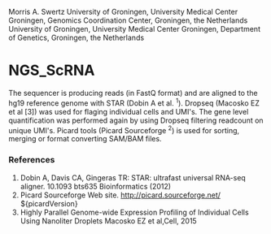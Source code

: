 Morris A. Swertz
University of Groningen, University Medical Center Groningen, Genomics Coordination Center, Groningen, the Netherlands
University of Groningen, University Medical Center Groningen, Department of Genetics, Groningen, the Netherlands

<h1>NGS_ScRNA</h1>

The sequencer is producing reads (in FastQ format) and are aligned to the hg19 reference genome with STAR (Dobin A et al. <sup>1</sup>).
Dropseq (Macosko EZ et al [3]) was used for flaging individual cells and UMI's. The gene level quantification was performed again by using 
Dropseq filtering readcount on unique UMI's. Picard tools (Picard Sourceforge <sup>2</sup>) is used for sorting, merging or format converting SAM/BAM files.

<h3>References</h3>

1. Dobin A, Davis CA, Gingeras TR: STAR: ultrafast universal RNA-seq aligner. 10.1093 bts635 Bioinformatics (2012)
2. Picard Sourceforge Web site. http://picard.sourceforge.net/ ${picardVersion}
3. Highly Parallel Genome-wide Expression Profiling of Individual Cells Using Nanoliter Droplets
   Macosko EZ et al,Cell, 2015
